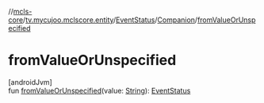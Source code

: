 //[mcls-core](../../../../index.md)/[tv.mycujoo.mclscore.entity](../../index.md)/[EventStatus](../index.md)/[Companion](index.md)/[fromValueOrUnspecified](from-value-or-unspecified.md)

# fromValueOrUnspecified

[androidJvm]\
fun [fromValueOrUnspecified](from-value-or-unspecified.md)(value: [String](https://kotlinlang.org/api/latest/jvm/stdlib/kotlin/-string/index.html)): [EventStatus](../index.md)
